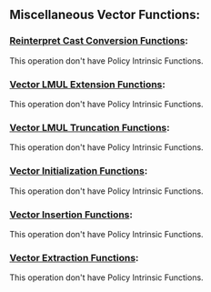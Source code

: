 <!--NOTE: This file is generated by rvv_intrinsic_gen.py-->

## Miscellaneous Vector Functions:

### [Reinterpret Cast Conversion Functions](../rvv-intrinsic-api.md#reinterpret-cast-conversion-functions):
This operation don't have Policy Intrinsic Functions.

### [Vector LMUL Extension Functions](../rvv-intrinsic-api.mdvector-lmul-extension-and-truncation-functions):
This operation don't have Policy Intrinsic Functions.

### [Vector LMUL Truncation Functions](../rvv-intrinsic-api.mdvector-lmul-extension-and-truncation-functions):
This operation don't have Policy Intrinsic Functions.

### [Vector Initialization Functions](../rvv-intrinsic-api.md#vector-initialization-functions):
This operation don't have Policy Intrinsic Functions.

### [Vector Insertion Functions](../rvv-intrinsic-api.md#vector-insertion-functions):
This operation don't have Policy Intrinsic Functions.

### [Vector Extraction Functions](../rvv-intrinsic-api.md#vector-extration-functions):
This operation don't have Policy Intrinsic Functions.
